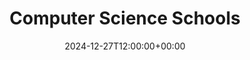 ---
weight: 10100
title: "Computer Science Schools"
description: "Your Global Directory of Computer Science Schools"
icon: travel_explore
date: 2024-12-27T12:00:00+00:00
---